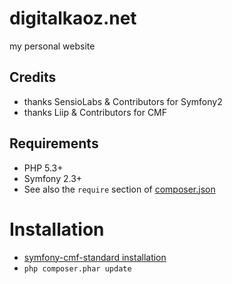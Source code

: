 # digitalkaoz.net

my personal website

## Credits

* thanks SensioLabs & Contributors for Symfony2
* thanks Liip & Contributors for CMF


## Requirements

* PHP 5.3+
* Symfony 2.3+
* See also the `require` section of [composer.json](composer.json)


# Installation

* [symfony-cmf-standard installation](http://symfony.com/doc/master/cmf/getting_started/installing_symfony_cmf.html)
* `php composer.phar update`